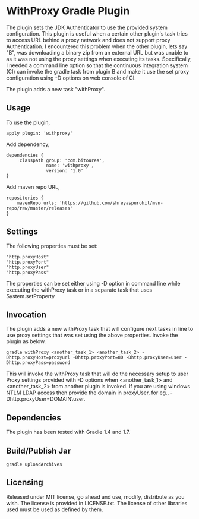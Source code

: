 WithProxy Gradle Plugin
=======================
The plugin sets the JDK Authenticator to use the provided system configuration.
This plugin is useful when a certain other plugin's task tries to access URL behind a proxy network and
does not support proxy Authentication. I encountered this problem when the other plugin, lets say "B", was downloading
a binary zip from an external URL but was unable to as it was not using the proxy settings when executing its
tasks. Specifically, I needed a command line option so that the continuous integration system (CI) can invoke the gradle task
from plugin B and make it use the set proxy configuration using -D options on web console of CI.

The plugin adds a new task "withProxy".

Usage
-----
To use the plugin,

    apply plugin: 'withproxy'

Add dependency,

    dependencies {
         classpath group: 'com.bitourea',
                   name: 'withproxy',
                   version: '1.0'
    }

Add maven repo URL,

    repositories {
        mavenRepo urls: 'https://github.com/shreyaspurohit/mvn-repo/raw/master/releases'
    }

Settings
--------
The following properties must be set:

    "http.proxyHost"
    "http.proxyPort"
    "http.proxyUser"
    "http.proxyPass"

The properties can be set either using -D option in command line while executing the withProxy task or in a separate task that uses System.setProperty

Invocation
----------
The plugin adds a new withProxy task that will configure next tasks in line to use proxy settings that was set using the above properties. Invoke the plugin as below.

    gradle withProxy <another_task_1> <another_task_2> -Dhttp.proxyHost=proxyurl -Dhttp.proxyPort=80 -Dhttp.proxyUser=user -Dhttp.proxyPass=password

This will invoke the withProxy task that will do the necessary setup to user Proxy settings provided with -D options when <another_task_1> and <another_task_2> from
another plugin is invoked. If you are using windows NTLM LDAP access then provide the domain in proxyUser, for eg., -Dhttp.proxyUser=DOMAIN\user.

Dependencies
------------
The plugin has been tested with Gradle 1.4 and 1.7.

Build/Publish Jar
-----------------

	gradle uploadArchives
	
	
Licensing
---------
Released under MIT license, go ahead and use, modify, distribute as you wish. The license is provided in LICENSE.txt. The license of other libraries used must be used as defined by them.
